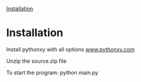 [Installation](Installation.md)
# Installation #

Install pythonxy with all options
www.pythonxy.com

Unzip the source.zip file

To start the program:
python main.py